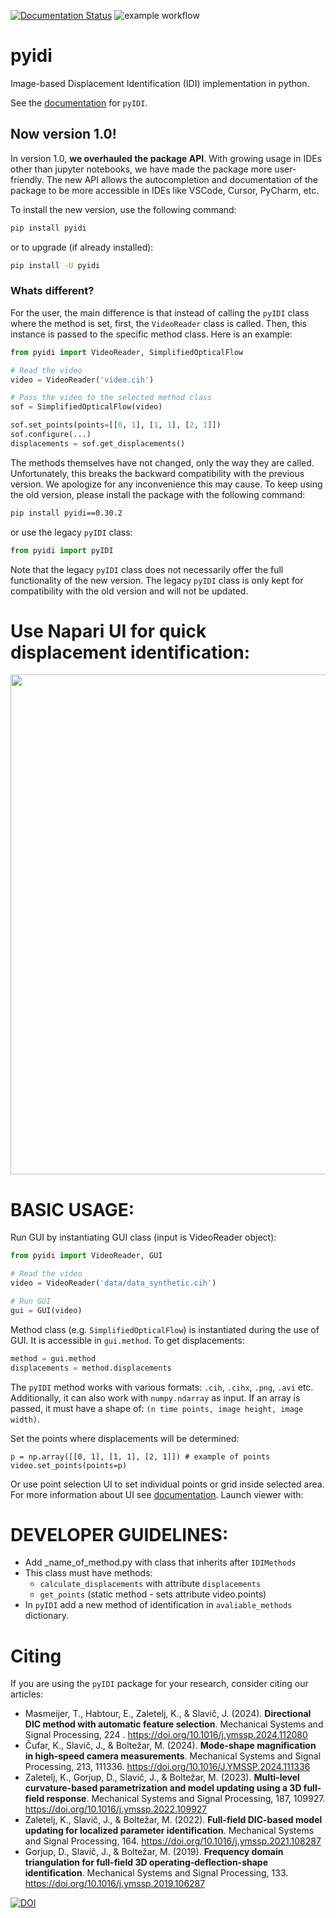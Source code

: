 [![Documentation Status](https://readthedocs.org/projects/pyidi/badge/?version=latest)](https://pyidi.readthedocs.io/en/latest/?badge=latest)
![example workflow](https://github.com/ladisk/pyidi/actions/workflows/python_package_testing.yaml/badge.svg)

# pyidi
Image-based Displacement Identification (IDI) implementation in python.

See the [documentation](https://pyidi.readthedocs.io/en/latest/index.html) for `pyIDI`.

## Now version 1.0!

In version 1.0, **we overhauled the package API**. With growing usage in IDEs other than
jupyter notebooks, we have made the package more user-friendly. The new API allows the
autocompletion and documentation of the package to be more accessible in IDEs like
VSCode, Cursor, PyCharm, etc.

To install the new version, use the following command:

```bash
pip install pyidi
```
or to upgrade (if already installed):
```bash
pip install -U pyidi
```

### Whats different?

For the user, the main difference is that instead of calling the `pyIDI` class where the
method is set, first, the `VideoReader` class is called. Then, this instance is passed
to the specific method class. Here is an example:

```python
from pyidi import VideoReader, SimplifiedOpticalFlow

# Read the video
video = VideoReader('video.cih')

# Pass the video to the selected method class
sof = SimplifiedOpticalFlow(video)

sof.set_points(points=[[0, 1], [1, 1], [2, 1]])
sof.configure(...)
displacements = sof.get_displacements()
```

The methods themselves have not changed, only the way they are called. Unfortunately, this
breaks the backward compatibility with the previous version. We apologize for any
inconvenience this may cause. To keep using the old version, please install the package
with the following command:

```bash
pip install pyidi==0.30.2
```

or use the legacy `pyIDI` class:

```python
from pyidi import pyIDI
```

Note that the legacy `pyIDI` class does not necessarily offer the full functionality of the new version. 
The legacy `pyIDI` class is only kept for compatibility with the old version and will not be updated.


# Use Napari UI for quick displacement identification:
<img src="docs/source/quick_start/gifs/napari_full_sof.gif" width="800" />


# BASIC USAGE:
Run GUI by instantiating GUI class (input is VideoReader object):
```python
from pyidi import VideoReader, GUI

# Read the video
video = VideoReader('data/data_synthetic.cih')

# Run GUI
gui = GUI(video)
```

Method class (e.g. `SimplifiedOpticalFlow`) is instantiated during the use of GUI. It is accessible in `gui.method`. To get displacements:

```python
method = gui.method
displacements = method.displacements
```

The `pyIDI` method works with various formats: `.cih`, `.cihx`, `.png`, `.avi` etc. Additionally, it can also work with `numpy.ndarray` as input.
If an array is passed, it must have a shape of: ``(n time points, image height, image width)``.

Set the points where displacements will be determined:
```
p = np.array([[0, 1], [1, 1], [2, 1]]) # example of points
video.set_points(points=p)
```
Or use point selection UI to set individual points or grid inside selected area. For more information about UI see [documentation](https://pyidi.readthedocs.io/en/quick_start/napari.html). Launch viewer with:


# DEVELOPER GUIDELINES:
* Add _name_of_method.py with class that inherits after `IDIMethods`
* This class must have methods:
	* `calculate_displacements` with attribute `displacements`
	* `get_points` (static method - sets attribute video.points)
* In `pyIDI` add a new method of identification in `avaliable_methods` dictionary.

# Citing
If you are using the `pyIDI` package for your research, consider citing our articles:
- Masmeijer, T., Habtour, E., Zaletelj, K., & Slavič, J. (2024). **Directional DIC method with automatic feature selection**. Mechanical Systems and Signal Processing, 224 . https://doi.org/10.1016/j.ymssp.2024.112080
- Čufar, K., Slavič, J., & Boltežar, M. (2024). **Mode-shape magnification in high-speed camera measurements**. Mechanical Systems and Signal Processing, 213, 111336. https://doi.org/10.1016/J.YMSSP.2024.111336
- Zaletelj, K., Gorjup, D., Slavič, J., & Boltežar, M. (2023). **Multi-level curvature-based parametrization and model updating using a 3D full-field response**. Mechanical Systems and Signal Processing, 187, 109927. https://doi.org/10.1016/j.ymssp.2022.109927
- Zaletelj, K., Slavič, J., & Boltežar, M. (2022). **Full-field DIC-based model updating for localized parameter identification**. Mechanical Systems and Signal Processing, 164. https://doi.org/10.1016/j.ymssp.2021.108287
- Gorjup, D., Slavič, J., & Boltežar, M. (2019). **Frequency domain triangulation for full-field 3D operating-deflection-shape identification**. Mechanical Systems and Signal Processing, 133. https://doi.org/10.1016/j.ymssp.2019.106287

[![DOI](https://zenodo.org/badge/DOI/10.5281/zenodo.4017153.svg)](https://doi.org/10.5281/zenodo.4017153)
